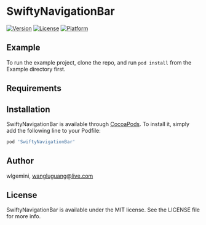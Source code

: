 # SwiftyNavigationBar

[![Version](https://img.shields.io/cocoapods/v/SwiftyNavigationBar.svg?style=flat)](https://cocoapods.org/pods/SwiftyNavigationBar)
[![License](https://img.shields.io/cocoapods/l/SwiftyNavigationBar.svg?style=flat)](https://cocoapods.org/pods/SwiftyNavigationBar)
[![Platform](https://img.shields.io/cocoapods/p/SwiftyNavigationBar.svg?style=flat)](https://cocoapods.org/pods/SwiftyNavigationBar)

## Example

To run the example project, clone the repo, and run `pod install` from the Example directory first.

## Requirements

## Installation

SwiftyNavigationBar is available through [CocoaPods](https://cocoapods.org). To install
it, simply add the following line to your Podfile:

```ruby
pod 'SwiftyNavigationBar'
```

## Author

wlgemini, wangluguang@live.com

## License

SwiftyNavigationBar is available under the MIT license. See the LICENSE file for more info.
